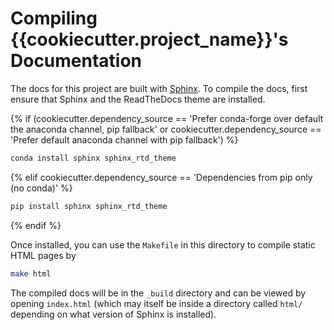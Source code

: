 # Compiling {{cookiecutter.project_name}}'s Documentation

The docs for this project are built with [Sphinx](http://www.sphinx-doc.org/en/master/).
To compile the docs, first ensure that Sphinx and the ReadTheDocs theme are installed.

{% if (cookiecutter.dependency_source == 'Prefer conda-forge over default the anaconda channel, pip fallback' or cookiecutter.dependency_source == 'Prefer default anaconda channel with pip fallback') %}
```bash
conda install sphinx sphinx_rtd_theme 
```
{% elif cookiecutter.dependency_source == 'Dependencies from pip only (no conda)' %}
```bash
pip install sphinx sphinx_rtd_theme
```
{% endif %}

Once installed, you can use the `Makefile` in this directory to compile static HTML pages by
```bash
make html
```

The compiled docs will be in the `_build` directory and can be viewed by opening `index.html` (which may itself 
be inside a directory called `html/` depending on what version of Sphinx is installed).